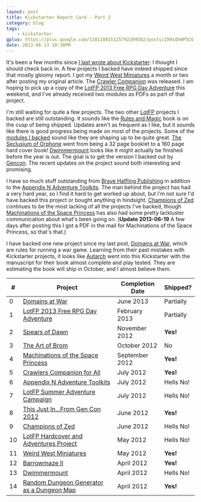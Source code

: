 ```yaml
---
layout: post
title: Kickstarter Report Card - Part 2
category: blog
tags:
    - kickstarter
gplus: https://plus.google.com/110118815125792309582/posts/ZXHiQhWP5CG
date: 2013-06-13 10:30PM
---
```


It's been a few months since [I last wrote about Kickstarter][ks]: I thought I should check back in. A few projects I backed have indeed shipped since that mostly gloomy report. I got my [Weird West Miniatures][11] a month or two after posting my original article. The [Crawler Companion][5] was released. I am hoping to pick up a copy of the [LotFP 2013 Free RPG Day Adventure][1] this weekend, and I've already received two modules as PDFs as part of that project.

I'm still waiting for quite a few projects. The two other [LotFP][] projects I backed are still outstanding. It sounds like the [Rules and Magic][10] book is on the cusp of being shipped. Updates aren't as frequent as I like, but it sounds like there is good progress being made on most of the projects. Some of the [modules I backed][7] sound like they are shaping up to be quite great. [The Seclusium of Orphone][baker] went from being a 32 page booklet to a 160 page hard cover book! [Dwimmermount][13] looks like it might actually be finished before the year is out. The goal is to get the version I backed out by [Gencon][8]. The recent updates on the project sound both interesting and promising.

I have so much stuff outstanding from [Brave Halfling Publishing][bhp] in addition to the [Appendix N Adventure Toolkits][6]. The man behind the project has had a very hard year, so I find it hard to get worked up about, but i'm not sure I'd have backed this project or bought anything in hindsight. [Champions of Zed][9] continues to be the most lacking of all the projects I've backed, though [Machinations of the Space Princess][4] has also had some pretty lackluster communication about what's been going on. (**Update 2013-06-19** A few days after posting this I got a PDF in the mail for Machinations of the Space Princess, so that's that.)

I have backed one new project since my last post, [Domains at War][0], which are rules for running a war game. Learning from their past mistakes with Kickstarter projects, it looks like [Autarch][] went into this Kickstarter with the manuscript for their book almost complete and play tested. They are estimating the book will ship in October, and I almost believe them.


| #  | Project                                         | Completion Date | Shipped?
|----|-------------------------------------------------|-----------------|---------
| 0  | [Domains at War][0]                             | June 2013       | Partially
| 1  | [LotFP 2013 Free RPG Day Adventure][1]          | February 2013   | Partially
| 2  | [Spears of Dawn][2]                             | November 2012   | **Yes!**
| 3  | [The Art of Brom][3]                            | October 2012    | No
| 4  | [Machinations of the Space Princess][4]         | September 2012  | **Yes!**
| 5  | [Crawlers Companion for All][5]                 | July 2012       | **Yes!**
| 6  | [Appendix N Adventure Toolkits][6]              | July 2012       | Hells No!
| 7  | [LotFP Summer Adventure Campaign][7]            | July 2012       | Hells No!
| 8  | [This Just In...From Gen Con 2012][8]           | June 2012       | **Yes!**
| 9  | [Champions of Zed][9]                           | June 2012       | Hells No!
| 10 | [LotFP Hardcover and Adventures Project][10]    | May 2012        | Hells No!
| 11 | [Weird West Miniatures][11]                     | May 2012        | **Yes!**
| 12 | [Barrowmaze II][12]                             | April 2012      | **Yes!**
| 13 | [Dwimmermount][13]                              | April 2012      | Hells No!
| 14 | [Random Dungeon Generator as a Dungeon Map][14] | April 2012      | **Yes!**


[bhp]: http://bravehalfling.com/
[ks]: /blog/kickstarter-report-card/
[gc]: http://www.gencon.com/
[autarch]: http://www.autarch.co/
[lotfp]: http://lotfp.com/
[baker]: http://www.indiegogo.com/projects/the-seclusium-of-orphone/x/228962

[0]:  http://www.kickstarter.com/projects/autarch/domains-at-war
[1]:  http://www.kickstarter.com/projects/1939191852/lotfp-2013-free-rpg-day-adventure
[2]:  http://www.kickstarter.com/projects/1637945166/spears-of-the-dawn-rpg
[3]:  http://www.kickstarter.com/projects/596618838/the-art-of-brom
[4]:  http://www.indiegogo.com/projects/237158
[5]:  http://www.kickstarter.com/projects/475776114/crawlers-companion-for-all
[6]:  http://www.kickstarter.com/projects/1778492214/appendix-n-adventure-toolkits-dcc-rpg-modules
[7]:  http://www.indiegogo.com/projects/153307
[8]:  http://www.indiegogo.com/projects/119631
[9]:  http://www.kickstarter.com/projects/280000504/champions-of-zed-zero-edition-dungeoneering
[10]: http://www.indiegogo.com/projects/93542
[11]: http://www.indiegogo.com/projects/37807
[12]: http://www.indiegogo.com/projects/94005
[13]: http://www.kickstarter.com/projects/autarch/dwimmermount
[14]: http://www.kickstarter.com/projects/2040314005/random-dungeon-generator-as-a-dungeon-map
